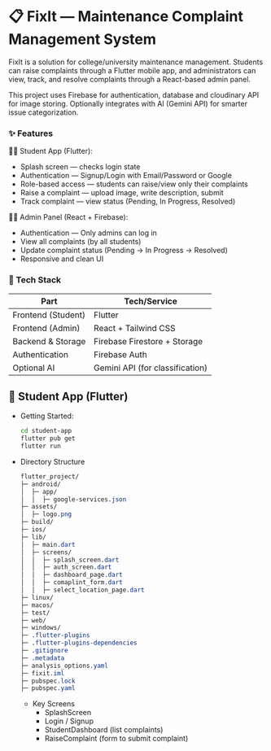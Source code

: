 # 📋 FixIt — Maintenance Complaint Management System
FixIt is a solution for college/university maintenance management.
Students can raise complaints through a Flutter mobile app, and administrators can view, track, and resolve complaints through a React-based admin panel.

This project uses Firebase for authentication, database and cloudinary API for image storing.
Optionally integrates with AI (Gemini API) for smarter issue categorization.

### ✨ Features
👨‍🎓 Student App (Flutter):
- Splash screen — checks login state
- Authentication — Signup/Login with Email/Password or Google
- Role-based access — students can raise/view only their complaints
- Raise a complaint — upload image, write description, submit
- Track complaint — view status (Pending, In Progress, Resolved)

👨‍💼 Admin Panel (React + Firebase):
- Authentication — Only admins can log in
- View all complaints (by all students)
- Update complaint status (Pending → In Progress → Resolved)
- Responsive and clean UI

### 🔗 Tech Stack
| Part                  | Tech/Service                        |
|-----------------------|-------------------------------------|
| Frontend (Student)    | Flutter                             |
| Frontend (Admin)      | React + Tailwind CSS                |
| Backend & Storage     | Firebase Firestore + Storage        |
| Authentication        | Firebase Auth                       |
| Optional AI           | Gemini API (for classification)     |

## 📱 Student App (Flutter)

- Getting Started:
  ```bash
  cd student-app
  flutter pub get
  flutter run
  ```
- Directory Structure
  ```css
  flutter_project/
  ├─ android/
  │  ├─ app/
  │  │  ├─ google-services.json
  ├─ assets/
  │  ├─ logo.png
  ├─ build/
  ├─ ios/
  ├─ lib/
  │  ├─ main.dart
  │  ├─ screens/
  │  │  ├─ splash_screen.dart
  │  │  ├─ auth_screen.dart
  │  │  ├─ dashboard_page.dart
  │  │  ├─ comaplint_form.dart
  │  │  ├─ select_location_page.dart
  ├─ linux/
  ├─ macos/
  ├─ test/
  ├─ web/
  ├─ windows/
  ├─ .flutter-plugins
  ├─ .flutter-plugins-dependencies
  ├─ .gitignore
  ├─ .metadata
  ├─ analysis_options.yaml
  ├─ fixit.iml
  ├─ pubspec.lock
  ├─ pubspec.yaml
  ```
  - Key Screens
     - SplashScreen
     - Login / Signup
     - StudentDashboard (list complaints)
     - RaiseComplaint (form to submit complaint)
